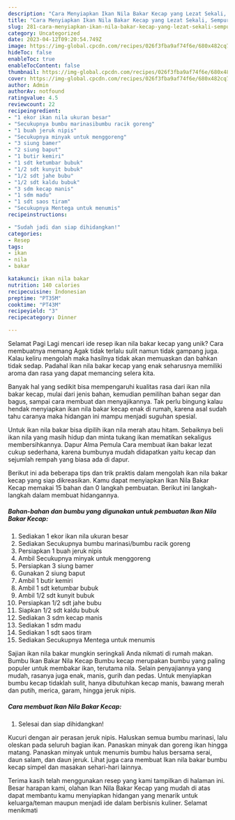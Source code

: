 ```yaml
---
description: "Cara Menyiapkan Ikan Nila Bakar Kecap yang Lezat Sekali, Sempurna"
title: "Cara Menyiapkan Ikan Nila Bakar Kecap yang Lezat Sekali, Sempurna"
slug: 281-cara-menyiapkan-ikan-nila-bakar-kecap-yang-lezat-sekali-sempurna
category: Uncategorized
date: 2023-04-12T09:20:54.749Z
image: https://img-global.cpcdn.com/recipes/026f3fba9af74f6e/680x482cq70/ikan-nila-bakar-kecap-foto-resep-utama.jpg
hideToc: false
enableToc: true
enableTocContent: false
thumbnail: https://img-global.cpcdn.com/recipes/026f3fba9af74f6e/680x482cq70/ikan-nila-bakar-kecap-foto-resep-utama.jpg
cover: https://img-global.cpcdn.com/recipes/026f3fba9af74f6e/680x482cq70/ikan-nila-bakar-kecap-foto-resep-utama.jpg
author: Admin
authorAv: notfound
ratingvalue: 4.5
reviewcount: 22
recipeingredient:
- "1 ekor ikan nila ukuran besar"
- "Secukupnya bumbu marinasibumbu racik goreng"
- "1 buah jeruk nipis"
- "Secukupnya minyak untuk menggoreng"
- "3 siung bamer"
- "2 siung baput"
- "1 butir kemiri"
- "1 sdt ketumbar bubuk"
- "1/2 sdt kunyit bubuk"
- "1/2 sdt jahe bubu"
- "1/2 sdt kaldu bubuk"
- "3 sdm kecap manis"
- "1 sdm madu"
- "1 sdt saos tiram"
- "Secukupnya Mentega untuk menumis"
recipeinstructions:

- "Sudah jadi dan siap dihidangkan!"
categories:
- Resep
tags:
- ikan
- nila
- bakar

katakunci: ikan nila bakar 
nutrition: 140 calories
recipecuisine: Indonesian
preptime: "PT35M"
cooktime: "PT43M"
recipeyield: "3"
recipecategory: Dinner

---
```



Selamat Pagi Lagi mencari ide resep ikan nila bakar kecap yang unik? Cara membuatnya memang Agak tidak terlalu sulit namun tidak gampang juga. Kalau keliru mengolah maka hasilnya tidak akan memuaskan dan bahkan tidak sedap. Padahal ikan nila bakar kecap yang enak seharusnya memiliki aroma dan rasa yang dapat memancing selera kita.


Banyak hal yang sedikit bisa mempengaruhi kualitas rasa dari ikan nila bakar kecap, mulai dari jenis bahan, kemudian pemilihan bahan segar dan bagus, sampai cara membuat dan menyajikannya. Tak perlu bingung kalau hendak menyiapkan ikan nila bakar kecap enak di rumah, karena asal sudah tahu caranya maka hidangan ini mampu menjadi suguhan spesial.

Untuk ikan nila bakar bisa dipilih ikan nila merah atau hitam. Sebaiknya beli ikan nila yang masih hidup dan minta tukang ikan mematikan sekaligus membersihkannya. Dapur Alma Pemula Cara membuat ikan bakar lezat cukup sederhana, karena bumbunya mudah didapatkan yaitu kecap dan sejumlah rempah yang biasa ada di dapur.


Berikut ini ada beberapa tips dan trik praktis dalam mengolah ikan nila bakar kecap yang siap dikreasikan. Kamu dapat menyiapkan Ikan Nila Bakar Kecap memakai 15 bahan dan 0 langkah pembuatan. Berikut ini langkah-langkah dalam membuat hidangannya.

<!--inarticleads1-->

##### Bahan-bahan dan bumbu yang digunakan untuk pembuatan Ikan Nila Bakar Kecap:

1. Sediakan 1 ekor ikan nila ukuran besar
1. Sediakan Secukupnya bumbu marinasi/bumbu racik goreng
1. Persiapkan 1 buah jeruk nipis
1. Ambil Secukupnya minyak untuk menggoreng
1. Persiapkan 3 siung bamer
1. Gunakan 2 siung baput
1. Ambil 1 butir kemiri
1. Ambil 1 sdt ketumbar bubuk
1. Ambil 1/2 sdt kunyit bubuk
1. Persiapkan 1/2 sdt jahe bubu
1. Siapkan 1/2 sdt kaldu bubuk
1. Sediakan 3 sdm kecap manis
1. Sediakan 1 sdm madu
1. Sediakan 1 sdt saos tiram
1. Sediakan Secukupnya Mentega untuk menumis


Sajian ikan nila bakar mungkin seringkali Anda nikmati di rumah makan. Bumbu Ikan Bakar Nila Kecap Bumbu kecap merupakan bumbu yang paling populer untuk membakar ikan, terutama nila. Selain penyajiannya yang mudah, rasanya juga enak, manis, gurih dan pedas. Untuk menyiapkan bumbu kecap tidaklah sulit, hanya dibutuhkan kecap manis, bawang merah dan putih, merica, garam, hingga jeruk nipis. 

<!--inarticleads2-->

##### Cara membuat Ikan Nila Bakar Kecap:


1. Selesai dan siap dihidangkan!

Kucuri dengan air perasan jeruk nipis. Haluskan semua bumbu marinasi, lalu oleskan pada seluruh bagian ikan. Panaskan minyak dan goreng ikan hingga matang. Panaskan minyak untuk menumis bumbu halus bersama serai, daun salam, dan daun jeruk. Lihat juga cara membuat Ikan nila bakar bumbu kecap simpel dan masakan sehari-hari lainnya. 

Terima kasih telah menggunakan resep yang kami tampilkan di halaman ini. Besar harapan kami, olahan Ikan Nila Bakar Kecap yang mudah di atas dapat membantu kamu menyiapkan hidangan yang menarik untuk keluarga/teman maupun menjadi ide dalam berbisnis kuliner. Selamat menikmati
